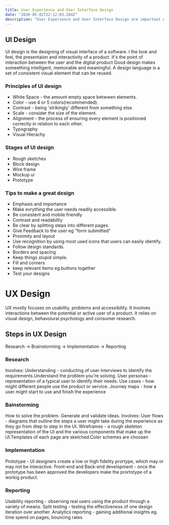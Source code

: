 ```yaml
---
title: User Experience and User Interface Design
date: "2020-05-02T22:12:03.284Z"
description: "User Experience and User Interface Design are important elements in development of any product"
---
```


## UI Design

UI design is the designing of visual interface of a software.
I the look and feel, the presentaion and interactivity of a product.
It's the point of interaction between the user and the digital product
Good design makes someething intelligent, memorable and meaningful.
A design language is a set of consistent visual element that can be reused.

### Principles of UI design

+ White Space - the amount empty space betwwen elements.
+ Color - use 4 or 5 colors(recommended).
+ Contrast - being 'strikingly' different from something else.
+ Scale - consider the size of the element.
+ Alignment - the process of  ensuring every element is positioned correctly in relation to each other.
+ Typography
+ Visual Hierachy

### Stages of UI design

+ Rough sketches
+ Block design
+ Wire frame
+ Mockup ui
+ Prototype

### Tips to make a great design

+ Emphasis and importance
+ Make evrything the user needs readily accessible.
+ Be consistent and mobile friendly
+ Contrast and readability
+ Be clear by splitting steps into different pages.
+ Give Feedback to the user eg "form submitted"
+ Proximity and layout
+ Use recognition by using most used icons that users can easily identify.
+ Follow design standards.
+ Borders and spacing
+ Keep things stupid simple.
+ Fill and corners
+ keep relevant items eg.buttons together
+ Test your designs

# UX Design

UX mostly focuses on usability, problems and accessibility.
It involves interactions between the potential or active user of a product. It relies on visual design, behavoiural psychology and consumer research.

## Steps in UX Design

Research -> Brainstorming -> Implementation -> Reporting

### Research

Involves:
Understanding - conducting of user interviews to identify the requirements.Understand the problem you're solving.
User personas - representation of a typical user to identify their needs.
Use cases - how might different people use the product or service.
Journey maps - how a user might start to use and finish the experience

### Bainstorming

How to solve the problem. Generate and validate ideas.
Involves:
User flows - diagrams that outline the steps a user might take during the experience as they go from dtep to step in the UI.
Wireframes - a rough skeleton representation of the UI and the various components that make up the UI.Templates of each page are sketched.Color schemes are choosen

### Implementation

Prototype - UI designers create a low or high fidelity prortype, which may or may not be interactive.
Front-end and Back-end development - once the prototype has been approved the developers make the prortotype of a workig product.

### Reporting

Usability reporting - observing real users using the product through a variety of means.
Split testing - testing the effectiveness of one design iteration over another.
Analytics reporting - gaining additional insights eg. time spend on pages, bouncing rates